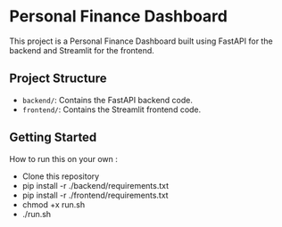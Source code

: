 
# Personal Finance Dashboard

This project is a Personal Finance Dashboard built using FastAPI for the backend and Streamlit for the frontend.

## Project Structure

- `backend/`: Contains the FastAPI backend code.
- `frontend/`: Contains the Streamlit frontend code.

## Getting Started
How to run this on your own : 

- Clone this repository
- pip install -r ./backend/requirements.txt
- pip install -r ./frontend/requirements.txt
- chmod +x run.sh
- ./run.sh